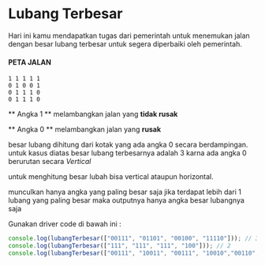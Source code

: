 # Lubang Terbesar

Hari ini kamu mendapatkan tugas dari pemerintah untuk menemukan jalan dengan besar lubang terbesar untuk segera diperbaiki oleh pemerintah.

#### PETA JALAN
```
1 1 1 1 1
0 1 0 0 1
0 1 1 1 0
0 1 1 1 0
```
** Angka 1 ** melambangkan jalan yang **tidak rusak**

** Angka 0 ** melambangkan jalan yang **rusak**

besar lubang dihitung dari kotak yang ada angka 0 secara berdampingan. untuk kasus diatas besar lubang terbesarnya adalah 3 karna ada angka 0 berurutan secara *Vertical*

untuk menghitung besar lubah bisa vertical ataupun horizontal.

munculkan hanya angka yang paling besar saja jika terdapat lebih dari 1 lubang yang paling besar maka outputnya hanya angka besar lubangnya saja


Gunakan driver code di bawah ini :

```javascript
console.log(lubangTerbesar(["00111", "01101", "00100", "11110"])); // 3
console.log(lubangTerbesar(["111", "111", "111", "100"])); // 2
console.log(lubangTerbesar(["00111", "10011", "00111", "10010","00110",'10111'])); // 6
```
